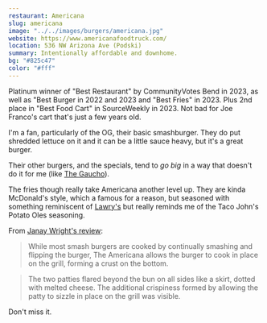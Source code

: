 ```yaml
---
restaurant: Americana
slug: americana
image: "../../images/burgers/americana.jpg"
website: https://www.americanafoodtruck.com/
location: 536 NW Arizona Ave (Podski)
summary: Intentionally affordable and downhome.
bg: "#825c47"
color: "#fff"
---
```


Platinum winner of "Best Restaurant" by CommunityVotes Bend in 2023, as well as "Best Burger in 2022 and 2023 and "Best Fries" in 2023. Plus 2nd place in "Best Food Cart" in SourceWeekly in 2023. Not bad for Joe Franco's cart that's just a few years old.

I'm a fan, particularly of the OG, their basic smashburger. They do put shredded lettuce on it and it can be a little sauce heavy, but it's a great burger.

Their other burgers, and the specials, tend to _go big_ in a way that doesn't do it for me (like [The Gaucho](https://www.instagram.com/p/Csw-xEPvsLE/)).

The fries though really take Americana another level up. They are kinda McDonald's style, which a famous for a reason, but seasoned with something reminiscent of [Lawry's](https://www.mccormick.com/lawrys) but really reminds me of the Taco John's Potato Oles seasoning.

From [Janay Wright's review](https://www.bendbulletin.com/lifestyle/enjoy-a-smash-burger-for-8-at-the-americana-food-truck-in-bend/article_8730e4a4-91ca-11ed-a896-672585f7e686.html):

> While most smash burgers are cooked by continually smashing and flipping the burger, The Americana allows the burger to cook in place on the grill, forming a crust on the bottom.

> The two patties flared beyond the bun on all sides like a skirt, dotted with melted cheese. The additional crispiness formed by allowing the patty to sizzle in place on the grill was visible.

Don't miss it.
